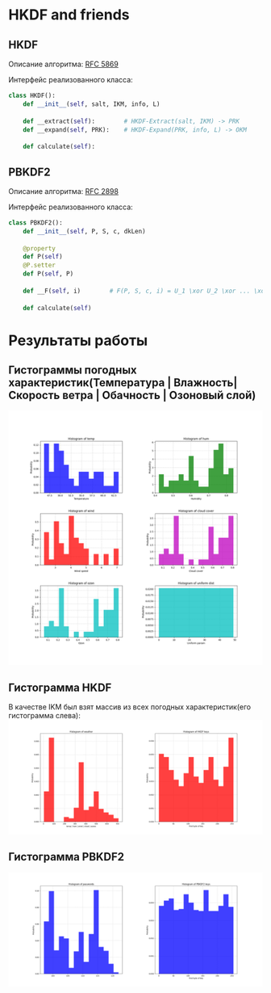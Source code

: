 # HKDF and friends
## HKDF
Описание алгоритма: [RFC 5869](https://datatracker.ietf.org/doc/html/rfc5869)

Интерфейс реализованного класса:
```py
class HKDF():
    def __init__(self, salt, IKM, info, L)

    def __extract(self):        # HKDF-Extract(salt, IKM) -> PRK
    def __expand(self, PRK):    # HKDF-Expand(PRK, info, L) -> OKM

    def calculate(self):
```
## PBKDF2
Описание алгоритма: [RFC 2898](https://www.ietf.org/rfc/rfc2898.txt)

Интерфейс реализованного класса:
```py
class PBKDF2():
    def __init__(self, P, S, c, dkLen)

    @property
    def P(self)
    @P.setter
    def P(self, P)

    def __F(self, i)        # F(P, S, c, i) = U_1 \xor U_2 \xor ... \xor U_c

    def calculate(self)
```

# Результаты работы
## Гистограммы погодных характеристик(Температура | Влажность| Скорость ветра | Обачность | Озоновый слой)
![Гистограммы погодных условий](./weather_hist.png)

## Гистограмма HKDF
В качестве IKM был взят массив из всех погодных характеристик(его гистограмма слева):
![Гистограмма HKDF](./hkdf_hist.png)

## Гистограмма PBKDF2
![Гистограмма PBKDF2](./pbkdf2_hist.png)